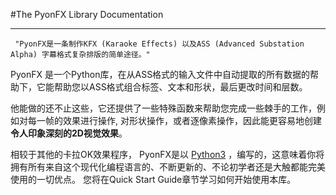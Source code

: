 #The PyonFX Library Documentation
********************************

     "PyonFX是一条制作KFX (Karaoke Effects) 以及ASS (Advanced Substation Alpha) 字幕格式复杂排版的简单途径。"

PyonFX 是一个Python库，在从ASS格式的输入文件中自动提取的所有数据的帮助下，它能帮助您以ASS格式组合标签、文本和形状，最后更改时间和层数。

他能做的还不止这些，它还提供了一些特殊函数来帮助您完成一些棘手的工作，例如对每一帧的效果进行操作, 对形状操作，或者逐像素操作，因此能更容易地创建**令人印象深刻的2D视觉效果**。

相较于其他的卡拉OK效果程序， PyonFX是以 [Python3](https://www.python.org/) ，编写的，这意味着你将拥有所有来自这个现代化编程语言的、不断更新的、不论初学者还是大触都能完美使用的一切优点。
您将在Quick Start Guide章节学习如何开始使用本库。